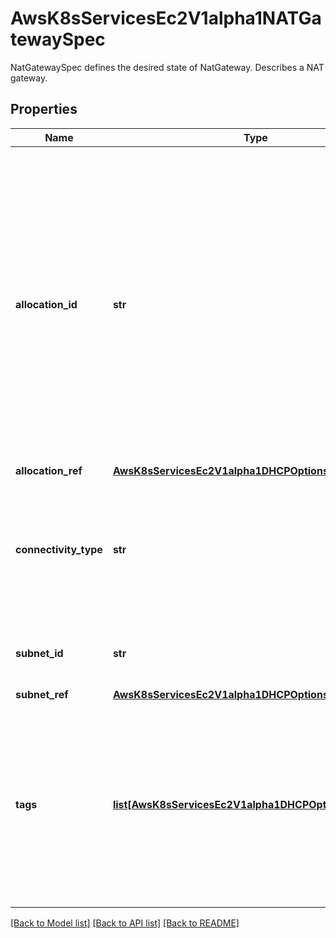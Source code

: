 # AwsK8sServicesEc2V1alpha1NATGatewaySpec

NatGatewaySpec defines the desired state of NatGateway.   Describes a NAT gateway.
## Properties
Name | Type | Description | Notes
------------ | ------------- | ------------- | -------------
**allocation_id** | **str** | [Public NAT gateways only] The allocation ID of an Elastic IP address to associate with the NAT gateway. You cannot specify an Elastic IP address with a private NAT gateway. If the Elastic IP address is associated with another resource, you must first disassociate it. | [optional] 
**allocation_ref** | [**AwsK8sServicesEc2V1alpha1DHCPOptionsSpecVpcRefs**](AwsK8sServicesEc2V1alpha1DHCPOptionsSpecVpcRefs.md) |  | [optional] 
**connectivity_type** | **str** | Indicates whether the NAT gateway supports public or private connectivity. The default is public connectivity. | [optional] 
**subnet_id** | **str** | The subnet in which to create the NAT gateway. | [optional] 
**subnet_ref** | [**AwsK8sServicesEc2V1alpha1DHCPOptionsSpecVpcRefs**](AwsK8sServicesEc2V1alpha1DHCPOptionsSpecVpcRefs.md) |  | [optional] 
**tags** | [**list[AwsK8sServicesEc2V1alpha1DHCPOptionsSpecTags]**](AwsK8sServicesEc2V1alpha1DHCPOptionsSpecTags.md) | The tags. The value parameter is required, but if you don&#39;t want the tag to have a value, specify the parameter with no value, and we set the value to an empty string. | [optional] 

[[Back to Model list]](../README.md#documentation-for-models) [[Back to API list]](../README.md#documentation-for-api-endpoints) [[Back to README]](../README.md)


